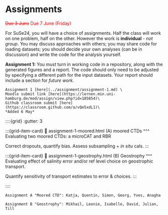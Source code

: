 # Assignments

<span style="color:red">~~Due 3 June~~ Due 7 June (Friday) </span>

For SuSe24, you will have a choice of assignments.  Half the class will work on one problem, half on the other.  However the work is **individual** - *not group*.  You may discuss approaches with others; you may share code for loading datasets; you should decide your own analyses (can be in discussion) and write the code for the analysis yourself.

**Assignment 1:** You *must* turn in working code in a repository, along with the generated figures and a report.  The code should only need to be adjusted by specifying a different path for the input datasets.  Your report should include a section for *future work*.

```{margin} Moodle link
Assignment 1 [here](../assignment/assignment-1.md) \
Moodle submit link [here](https://lernen.min.uni-hamburg.de/mod/assign/view.php?id=185854)\
Github classroom submit [here](https://classroom.github.com/a/vQe5xdL1)\
*Added 6 May*
```
::::{grid}
:gutter: 3

:::{grid-item-card} 
:link: assignment-1-moored.html
(A) moored CTDs
^^^
Evaluating two moored CTDs: a microCAT and RBR

Correct dropouts, quantify bias.  Assess subsampling + *in situ* cals.
:::


:::{grid-item-card} 
:link: assignment-1-geostrophy.html
(B) Geostrophy
^^^
Evaluating effect of salinity error and/or ref level choice on geostrophic transport.

Quantify sensitivity of transport estimates to error & choices.
:::


::::

```{note}
Assignment A "Moored CTD": Katja, Quentin, Simon, Georg, Yves, Anagha

Assignment B "Geostrophy": Mikhail, Leonie, Isabelle, David, Julian, Till
```

<!--
**Assignment 2:** You will work on a *different* assignment than you did for assignment 1, from the same list.  You will receive the submitted assignments from the two students who worked on the project.  You will also turn in a repository, generated figures and a report.  You may re-use any code from the students' work on the assignment.  You will be assessed on the quality and completeness of  your final report; improvements relative to assignment 1 will be considered.  I.e., if the problem is answered (and answered well) by the first assignment - then please discuss with Eleanor alternate/additional checks to carry out for redoing it in assignment 2.  Or, if the problem was very difficult, and the assignment 1 submissions only got partway through, then your assignment 2 will be to complete the assessment of the dataset/methodology.

Again, for assignment 2 the work is individual - not group.  You may discuss approaches with others; you may share code for loading datasets; you should decide your own analyses (can be in discussion) and write the code for the analysis yourself.  Additionally, you can use any of the code submitted for assignment 1.

**Note:** The list of choices for Assignment 2 may be reduced.  This may happen, for example, if one of the assignments is deemed intractable in the time alloted.  You should plan to spend about 30 hours on each assignment.  *However*, this is assuming that you have kept up with the exercises in weeks 1-6.
-->

